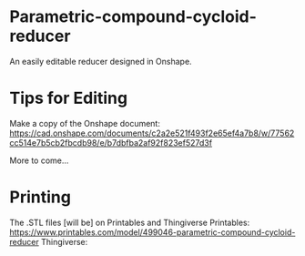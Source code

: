 # Parametric-compound-cycloid-reducer
An easily editable reducer designed in Onshape.

# Tips for Editing

 Make a copy of the Onshape document:
https://cad.onshape.com/documents/c2a2e521f493f2e65ef4a7b8/w/77562cc514e7b5cb2fbcdb98/e/b7dbfba2af92f823ef527d3f

More to come...

# Printing

  The .STL files [will be] on Printables and Thingiverse
  Printables: https://www.printables.com/model/499046-parametric-compound-cycloid-reducer
  Thingiverse: 
